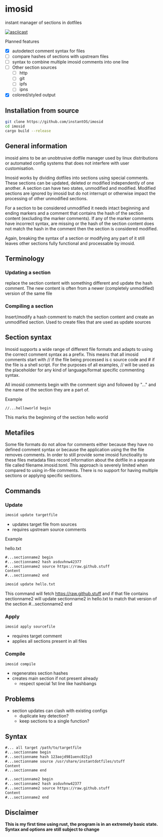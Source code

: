 # imosid

instant manager of sections in dotfiles

[![asciicast](https://asciinema.org/a/423508.svg)](https://asciinema.org/a/423508)

Planned features

- [X] autodetect comment syntax for files
- [ ] compare hashes of sections with upstream files
- [ ] syntax to combine multiple imosid comments into one line
- [ ] Other section sources
    - [ ] http
    - [ ] git
    - [ ] ipfs
    - [ ] ipns
- [X] colored/styled output

## Installation from source

```sh
git clone https://github.com/instantOS/imosid
cd imosid
cargo build --release
```
## General information

imosid aims to be an unobtrusive dotfile manager used by linux distributions or
automated config systems that does not interfere with user customisation.

Imosid works by dividing dotfiles into sections using special comments. These
sections can be updated, deleted or modified independently of one another. A section
can have two states, unmodified and modified. Modified sections are ignored by
imosid but do not interrupt or otherwise impact the processing of other
unmodified sections. 

For a section to be considered unmodified it needs intact beginning and ending
markers and a comment that contains the hash of the section content (excluding
the marker comments).  If any of the marker comments have incorrect syntax, are
missing or the hash of the section content does not match the hash in the
comment then the section is considered modified. 

Again, breaking the syntax of a section or modifying any part of it still leaves
other sections fully functional and processable by imosid. 

## Terminology

### Updating a section

replace the section content with something different and update the hash
comment. The new content is often from a newer (completely unmodified) version
of the same file

### Compiling a section

Insert/modify a hash comment to match the section content and create an
unmodified section. Used to create files that are used as update sources

## Section syntax

Imosid supports a wide range of different file formats and adapts to using the
correct comment syntax as a prefix. This means that all imosid comments start
with // if the file being processed is c source code and \# if the file is a
shell script. For the purposes of all examples, // will be used as the
placeholder for any kind of language/format specific commenting syntax.

All imosid comments begin with the comment sign and followed by "..."  and the
name of the section they are a part of.

Example
```txt
//...helloworld begin
```
This marks the beginning of the section hello world

## Metafiles

Some file formats do not allow for comments either because they have no defined
comment syntax or because the application using the the file removes comments.
In order to still provide some imosid functioality to these files metadata files
record information about the dotfile in a separate file called
filename.imosid.toml. This approach is severely limited when compared to using
in-file comments. There is no support for having multiple sections or applying
specific sections.

## Commands

### Update

```sh
imosid update targetfile
```

- updates target file from sources
- requires upstream source comments

Example

hello.txt
```txt
#...sectionname2 begin
#...sectionname2 hash asduvhnw42377
#...sectionname2 source https://raw.github.stuff
Content
#...sectionname2 end
```

``` txt
imosid update hello.txt 
```

This command will fetch https://raw.github.stuff and if that file contains
sectionname2 will update sectionname2 in hello.txt to match that version of the
section
#...sectionname2 end

### Apply

```sh
imosid apply sourcefile
```

- requires target comment
- applies all sections present in all files

### Compile

```sh
imosid compile
```

- regenerates section hashes
- creates main section if not present already
  - respect special 1st line like hashbangs

## Problems

- section updates can clash with existing configs
  - duplicate key detection?
  - keep sections to a single function?


## Syntax

```txt
#... all target /path/to/targetfile
#...sectionname begin
#...sectionname hash 123aojd981uenc821y3
#...sectionname source /usr/share/instantdotfiles/stuff
Content
#...sectionname end

#...sectionname2 begin
#...sectionname2 hash asduvhnw42377
#...sectionname2 source https://raw.github.stuff
Content
#...sectionname2 end

```

## Disclaimer

**This is my first time using rust, the program is in an extremely basic state.
Syntax and options are still subject to change**

